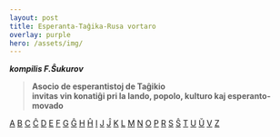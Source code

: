 ```yaml
---
layout: post
title: Esperanta-Taĝika-Rusa vortaro
overlay: purple
hero: /assets/img/
---
```



***kompilis F.Ŝukurov***

> **Asocio de esperantistoj de Taĝikio  
> invitas vin konatiĝi pri la lando, popolo, kulturo kaj
> esperanto-movado**

[A](vortaro/vortaro-a.htm)
[B](vortaro/vortaro-b.htm)
[C](vortaro/vortaro-c.htm)
[Ĉ](vortaro/vortaro-cx.htm)
[D](vortaro/vortaro-d.htm)
[E](vortaro/vortaro-e.htm)
[F](vortaro/vortaro-f.htm)
[G](vortaro/vortaro-g.htm)
[Ĝ](vortaro/vortaro-gx.htm)
[H](vortaro/vortaro-h.htm)
[Ĥ](vortaro/vortaro-hx.htm)
[I](vortaro/vortaro-i.htm)
[J](vortaro/vortaro-j.htm)
[Ĵ](vortaro/vortaro-jx.htm)
[K](vortaro/vortaro-k.htm)
[L](vortaro/vortaro-l.htm)
[M](vortaro/vortaro-m.htm)
[N](vortaro/vortaro-n.htm)
[O](vortaro/vortaro-o.htm)
[P](vortaro/vortaro-p.htm)
[R](vortaro/vortaro-r.htm)
[S](vortaro/vortaro-s.htm)
[Ŝ](vortaro/vortaro-sx.htm)
[T](vortaro/vortaro-t.htm)
[U](vortaro/vortaro-u.htm)
[Ŭ](vortaro/vortaro-ux.htm)
[V](vortaro/vortaro-v.htm)
[Z](vortaro/vortaro-z.htm)
